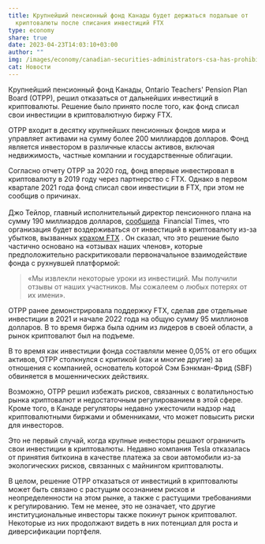```yaml
---
title: Крупнейший пенсионный фонд Канады будет держаться подальше от
  криптовалюты после списания инвестиций FTX
type: economy
share: true
date: 2023-04-23T14:03:10+03:00
author: ""
img: /images/economy/canadian-securities-administrators-csa-has-prohibited-crypto-firms-from-providing-leverage-trading-services..jpg
cat: Новости
---
```

Крупнейший пенсионный фонд Канады, Ontario Teachers' Pension Plan Board (OTPP), решил отказаться от дальнейших инвестиций в криптовалюты. Решение было принято после того, как фонд списал свои инвестиции в криптовалютную биржу FTX.

OTPP входит в десятку крупнейших пенсионных фондов мира и управляет активами на сумму более 200 миллиардов долларов. Фонд является инвестором в различные классы активов, включая недвижимость, частные компании и государственные облигации.

Согласно отчету OTPP за 2020 год, фонд впервые инвестировал в криптовалюту в 2019 году через партнерство с FTX. Однако в первом квартале 2021 года фонд списал свои инвестиции в FTX, при этом не сообщив о причинах.\
\
Джо Тейлор, главный исполнительный директор пенсионного плана на сумму 190 миллиардов долларов, [сообщила](https://www.ft.com/content/29c67711-377c-4435-9c90-280852374e93)  Financial Times, что организация будет воздерживаться от инвестиций в криптовалюту из-за убытков, вызванных [крахом FTX](https://cryptopotato.com/the-fall-of-sam-bankman-frieds-crypto-empire-a-timeline-of-ftxs-collapse/) . Он сказал, что это решение было частично основано на «отзывах наших членов», которые предположительно раскритиковали первоначальное взаимодействие фонда с рухнувшей платформой:

> «Мы извлекли некоторые уроки из инвестиций. Мы получили отзывы от наших участников. Мы сожалеем о любых потерях от их имени».

OTPP ранее демонстрировала поддержку FTX, сделав две отдельные инвестиции в 2021 и начале 2022 года на общую сумму 95 миллионов долларов. В то время биржа была одним из лидеров в своей области, а рынок криптовалют был на подъеме. 

В то время как инвестиции фонда составляли менее 0,05% от его общих активов, OTPP столкнулся с критикой (как и многие другие) за отношения с компанией, основатель которой Сэм Бэнкман-Фрид (SBF) обвиняется в мошеннических действиях.

Возможно, OTPP решил избежать рисков, связанных с волатильностью рынка криптовалют и недостаточным регулированием в этой сфере. Кроме того, в Канаде регуляторы недавно ужесточили надзор над криптовалютными биржами и обменниками, что может повысить риски для инвесторов.

Это не первый случай, когда крупные инвесторы решают ограничить свои инвестиции в криптовалюты. Недавно компания Tesla отказалась от принятия биткоина в качестве платежа за свои автомобили из-за экологических рисков, связанных с майнингом криптовалюты.

В целом, решение OTPP отказаться от инвестиций в криптовалюты может быть связано с растущим осознанием рисков и неопределенности на этом рынке, а также с растущими требованиями к регулированию. Тем не менее, это не означает, что другие институциональные инвесторы также покинут рынок криптовалют. Некоторые из них продолжают видеть в них потенциал для роста и диверсификации портфеля.